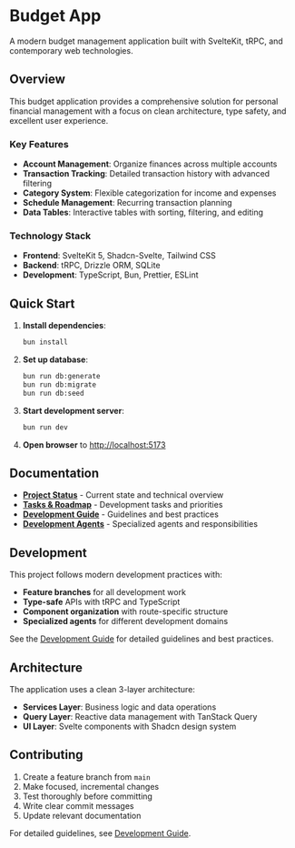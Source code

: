 # Budget App

A modern budget management application built with SvelteKit, tRPC, and contemporary web technologies.

## Overview

This budget application provides a comprehensive solution for personal financial management with a focus on clean architecture, type safety, and excellent user experience.

### Key Features

- **Account Management**: Organize finances across multiple accounts
- **Transaction Tracking**: Detailed transaction history with advanced filtering
- **Category System**: Flexible categorization for income and expenses  
- **Schedule Management**: Recurring transaction planning
- **Data Tables**: Interactive tables with sorting, filtering, and editing

### Technology Stack

- **Frontend**: SvelteKit 5, Shadcn-Svelte, Tailwind CSS
- **Backend**: tRPC, Drizzle ORM, SQLite
- **Development**: TypeScript, Bun, Prettier, ESLint

## Quick Start

1. **Install dependencies**:
   ```bash
   bun install
   ```

2. **Set up database**:
   ```bash
   bun run db:generate
   bun run db:migrate
   bun run db:seed
   ```

3. **Start development server**:
   ```bash
   bun run dev
   ```

4. **Open browser** to <http://localhost:5173>

## Documentation

- **[Project Status](docs/project-status.md)** - Current state and technical overview
- **[Tasks & Roadmap](docs/tasks.md)** - Development tasks and priorities
- **[Development Guide](docs/development-guide.md)** - Guidelines and best practices
- **[Development Agents](docs/agents.md)** - Specialized agents and responsibilities

## Development

This project follows modern development practices with:

- **Feature branches** for all development work
- **Type-safe** APIs with tRPC and TypeScript
- **Component organization** with route-specific structure
- **Specialized agents** for different development domains

See the [Development Guide](docs/development-guide.md) for detailed guidelines and best practices.

## Architecture

The application uses a clean 3-layer architecture:

- **Services Layer**: Business logic and data operations
- **Query Layer**: Reactive data management with TanStack Query
- **UI Layer**: Svelte components with Shadcn design system

## Contributing

1. Create a feature branch from `main`
2. Make focused, incremental changes
3. Test thoroughly before committing
4. Write clear commit messages
5. Update relevant documentation

For detailed guidelines, see [Development Guide](docs/development-guide.md).
